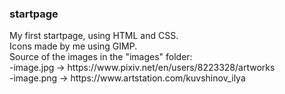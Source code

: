 <h3>startpage</h3>
My first startpage, using HTML and CSS.<br>
Icons made by me using GIMP.<br>
Source of the images in the "images" folder:<br>
  -image.jpg -> https://www.pixiv.net/en/users/8223328/artworks<br>
  -image.png -> https://www.artstation.com/kuvshinov_ilya<br>
